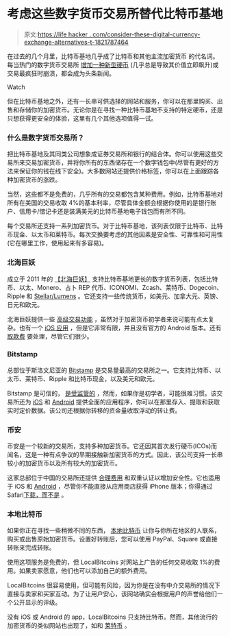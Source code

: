 # 考虑这些数字货币交易所替代比特币基地

> 原文:[https://life hacker . com/consider-these-digital-currency-exchange-alternatives-t-1821787464](https://lifehacker.com/consider-these-digital-currency-exchange-alternatives-t-1821787464)

在过去的几个月里，比特币基地几乎成了比特币和其他主流加密货币 的代名词。每当热门的数字货币交易所 [增加一种新型硬币](http://markets.businessinsider.com/currencies/news/bitcoin-cash-price-soars-above-3000-after-coinbase-trading-offer-2017-12-1011660943) (几乎总是导致其价值立即飙升)或交易最疯狂时崩溃，都会成为头条新闻。

Watch

但在比特币基地之外，还有一长串可供选择的网站和服务，你可以在那里购买、出售和存储你的加密货币。无论你是在寻找一种比特币基地不支持的特定硬币，还是只想获得更安全的体验，这里有几个其他选项值得一试。

### 什么是数字货币交易所？

把比特币基地及其同类公司想象成证券交易所和银行的结合体。你可以使用这些交易所来交易加密货币，并将你所有的东西储存在一个数字钱包中(尽管有更好的方法来保证你的钱在线下安全)。大多数网站还提供价格标签，你可以在上面跟踪各种加密货币的涨跌。

当然，这些都不是免费的，几乎所有的交易都包含某种费用。例如，比特币基地对所有在美国的交易收取 4%的基本利率，尽管具体金额会根据你使用的是银行账户、信用卡/借记卡还是装满美元的比特币基地电子钱包而有所不同。

每个交易所还支持一系列加密货币。对于比特币基地，该列表仅限于比特币、比特币现金、以太币和莱特币。每次交换要考虑的其他因素是安全性、可靠性和可用性(它在哪里工作，使用起来有多容易)。

### 北海巨妖

成立于 2011 年的 [【北海巨妖】](https://www.kraken.com/) 支持比特币基地更长的数字货币列表，包括比特币、以太、Monero、占卜 REP 代币、ICONOMI、Zcash、莱特币、Dogecoin、Ripple 和 [Stellar/Lumens](https://www.cnbc.com/2018/01/02/theres-a-new-hottest-coin-of-2018-so-far-stellar.html) 。它还支持一些传统货币，如美元、加拿大元、英镑、日元和欧元。

北海巨妖提供一些 [高级交易功能](https://support.kraken.com/hc/en-us/sections/200559303-Trading-Leverage-and-Margin) ，虽然对于加密货币初学者来说可能有点太复杂。也有一个 [iOS 应用](https://itunes.apple.com/us/app/kraken-bitcoin-exchange/id914671502?mt=8) ，但是它非常有限，并且没有官方的 Android 版本。还有 [取款费](https://support.kraken.com/hc/en-us/articles/201893608-What-are-the-withdrawal-fees-) 要处理，尽管它们很少。

### Bitstamp

总部位于斯洛文尼亚的 [Bitstamp](https://www.bitstamp.net/) 是交易量最高的交易所之一。它支持比特币、以太币、莱特币、Ripple 和比特币现金，以及美元和欧元。

Bitstamp 是可信的， [是受监管的](https://www.forbes.com/sites/laurashin/2016/04/25/7886/) ，然而，如果你是初学者，可能很难习惯。该交易所还为 [iOS](https://itunes.apple.com/us/app/bitstamp/id996483140) 和 [Android](https://play.google.com/store/apps/details?id=net.bitstamp.bitstamp) 提供全面的应用程序，你可以在那里存入、提取和获取实时定价数据。该公司还根据你转移的资金量收取浮动的转让费。

### 币安

币安是一个较新的交易所，支持多种加密货币。它还因其首次发行硬币(ICOs)而闻名，这是一种有点争议的早期接触新加密货币的方式。因此，该公司支持一长串较小的加密货币以及所有较大的加密货币。

这家总部位于中国的交易所还提供 [合理费用](https://support.binance.com/hc/en-us/articles/115000429332-Fee-Structure-on-Binance) 和双重认证以增加安全性。它也适用于 iOS 和 [Android](https://play.google.com/store/apps/details?id=com.binance.dev) ，尽管你不能直接从应用商店获得 iPhone 版本；你得通过 Safari[下载，而不是](https://support.binance.com/hc/en-us/articles/115001507811-How-to-Install-Binance-iOS-APP) 。

### 本地比特币

如果你正在寻找一些稍微不同的东西， [本地比特币](https://localbitcoins.com/) 让你与你所在地区的人联系，购买或出售原始加密货币。设置好转账后，您可以使用 PayPal、Square 或直接转账来完成转账。

使用这项服务是免费的，但 LocalBitcoins 对网站上广告的任何交易收取 1%的费用。如果卖家愿意，他们也可以添加自己的额外费用。

LocalBitcoins 很容易使用，但可能有风险，因为你是在没有中介交易所的情况下直接与卖家和买家互动。为了让用户安心，该网站确实会根据用户的声誉给他们一个公开显示的评级。

没有 iOS 或 Android 的 app，LocalBitcoins 只支持比特币。然而，其他流行的加密货币的类似网站也出现了，如和 [莱特币](https://www.litecoinlocal.net/) 。